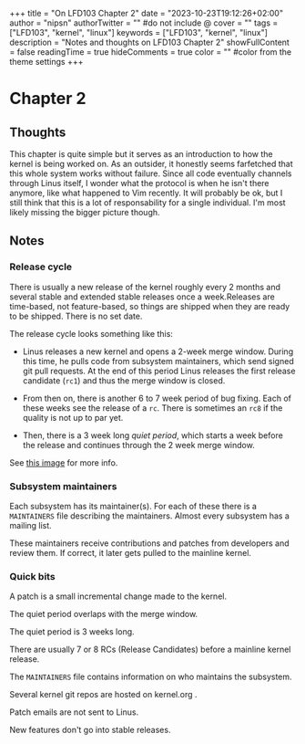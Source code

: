 +++
title = "On LFD103 Chapter 2"
date = "2023-10-23T19:12:26+02:00"
author = "nipsn"
authorTwitter = "" #do not include @
cover = ""
tags = ["LFD103", "kernel", "linux"]
keywords = ["LFD103", "kernel", "linux"]
description = "Notes and thoughts on LFD103 Chapter 2"
showFullContent = false
readingTime = true
hideComments = true
color = "" #color from the theme settings
+++

# Chapter 2

## Thoughts

This chapter is quite simple but it serves as an introduction to how the kernel is being worked on. As an outsider, it honestly seems farfetched that this whole system works without failure. Since all code eventually channels through Linus itself, I wonder what the protocol is when he isn't there anymore, like what happened to Vim recently. It will probably be ok, but I still think that this is a lot of responsability for a single individual. I'm most likely missing the bigger picture though.

## Notes

### Release cycle

There is usually a new release of the kernel roughly every 2 months and several stable and extended stable releases once a week.Releases are time-based, not feature-based, so things are shipped when they are ready to be shipped. There is no set date.

The release cycle looks something like this:

 - Linus releases a new kernel and opens a 2-week merge window. During this time, he pulls code from subsystem maintainers, which send signed git pull requests. At the end of this period Linus releases the first release candidate (`rc1`) and thus the merge window is closed.

 - From then on, there is another 6 to 7 week period of bug fixing. Each of these weeks see the release of a `rc`. There is sometimes an `rc8` if the quality is not up to par yet.

 - Then, there is a 3 week long _quiet period_, which starts a week before the release and continues through the 2 week merge window.

See [this image](https://d36ai2hkxl16us.cloudfront.net/course-uploads/e0df7fbf-a057-42af-8a1f-590912be5460/03bno4kvu510-LinuxDevelopmentCycle.jpg) for more info.

### Subsystem maintainers

Each subsystem has its maintainer(s). For each of these there is a `MAINTAINERS` file describing the maintainers. Almost every subsystem has a mailing list.

These maintainers receive contributions and patches from developers and review them. If correct, it later gets pulled to the mainline kernel.

### Quick bits

A patch is a small incremental change made to the kernel.

The quiet period overlaps with the merge window.

The quiet period is 3 weeks long.

There are usually 7 or 8 RCs (Release Candidates) before a mainline kernel release.

The `MAINTAINERS` file contains information on who maintains the subsystem.

Several kernel git repos are hosted on kernel.org .

Patch emails are not sent to Linus.

New features don't go into stable releases.


